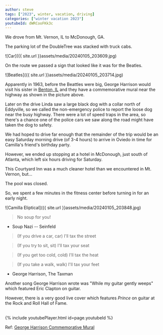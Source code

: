 ```yaml
---
author: steve
tags: ["2023", winter, vacation, driving]
categories: ["winter vacation 2023"]
youtubeId: dWRCooFKk3c
---
```

We drove from Mt. Vernon, IL to McDonough, GA.  

The parking lot of the DoubleTree was stacked with truck cabs.  

![Car]({{ site.url }}assets/media/20240105_203609.jpg)  

On the route we passed a sign that looked like it was for the Beatles.  

![Beatles]({{ site.url }}assets/media/20240105_203714.jpg)  

Apparently in 1963, before the Beattles were big, George Harrison would visit his sister in [Benton, IL](https://www.atlasobscura.com/places/george-harrison-commemorative-mural) and they have a commemorative mural near the highway as shown in the picture above.  

Later on the drive Linda saw a large black dog with a collar north of Eddyville, so we called the non-emergency police to report the loose dog near the busy highway. There were a lot of speed traps in the area, so there's a chance one of the police cars we saw along the road might have taken the dog to safety.  

We had hoped to drive far enough that the remainder of the trip would be an easy Saturday morning drive (of 3-4 hours) to arrive in Oviedo in time for Camilla's friend's birthday party.  

However, we ended up stopping at a hotel in McDonough, just south of Atlanta, which left six hours driving for Saturday.  

This Courtyard Inn was a much cleaner hotel than we encountered in Mt. Vernon, but...  

The pool was closed.  

So, we spent a few minutes in the fitness center before turning in for an early night.  

![Camilla Eliptical]({{ site.url }}assets/media/20240105_203848.jpg)  

> No soup for you!  

- Soup Nazi -- Seinfeld  


> (If you drive a car, car) I'll tax the street  

> (If you try to sit, sit) I'll tax your seat  

> (If you get too cold, cold) I'll tax the heat  

> (If you take a walk, walk) I'll tax your feet  

- George Harrison, The Taxman  

Another song George Harrison wrote was "While my guitar gently weeps" which featured Eric Clapton on guitar.  

However, there is a very good live cover which features *Prince* on guitar at the Rock and Roll Hall of Fame.  

<br/>
{% include youtubePlayer.html id=page.youtubeId %}
<br/>

Ref: [George Harrison Commemorative Mural](https://www.atlasobscura.com/places/george-harrison-commemorative-mural)  
